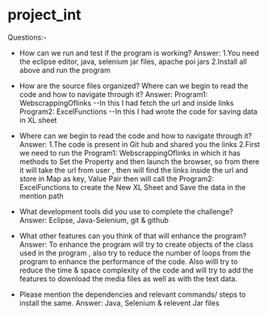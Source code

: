 # project_int
Questions:-

- How can we run and test if the program is working?
Answer:
1.You need the eclipse editor, java, selenium jar files, apache poi jars
2.Install all above and run the program


- How are the source files organized? Where can we begin to read the code and how to
navigate through it?
Answer: 
Program1: WebscrappingOflinks 
		--In this I had fetch the url and inside links
Program2:  ExcelFunctions
		--In this I had wrote the code for saving data in XL sheet

- Where can we begin to read the code and how to navigate through it?
Answer:
1.The code is present in Git hub and shared you the links
2.First we need to run the Program1: WebscrappingOflinks  in which it has methods to Set the Property and then launch the browser, so from there it will take the url from user , then will find the links inside the url and store in Map as key, Value Pair  then will call the Program2:  ExcelFunctions to create the New XL Sheet and Save the data in the mention path

- What development tools did you use to complete the challenge?
Answer: 
Eclipse, Java-Selenium, git & github

- What other features can you think of that will enhance the program?
Answer: 
To enhance the program will try to create objects of the class used in the program , also try to reduce the number of loops from the program to enhance the performance of the code.  Also willl try to reduce the time & space complexity of the code and will try to add the features to download the media files as well as with the text data.

- Please mention the dependencies and relevant commands/ steps to install the same.
Answer: Java, Selenium & relevent Jar files

